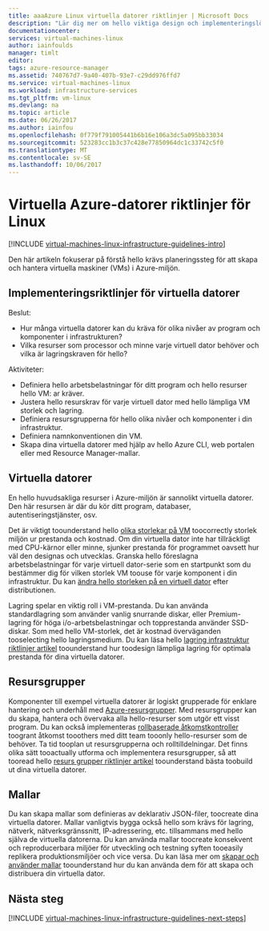 ```yaml
---
title: aaaAzure Linux virtuella datorer riktlinjer | Microsoft Docs
description: "Lär dig mer om hello viktiga design och implementeringslösning riktlinjer för distribution av virtuella Linux-datorer i Azure"
documentationcenter: 
services: virtual-machines-linux
author: iainfoulds
manager: timlt
editor: 
tags: azure-resource-manager
ms.assetid: 740767d7-9a40-407b-93e7-c29dd976ffd7
ms.service: virtual-machines-linux
ms.workload: infrastructure-services
ms.tgt_pltfrm: vm-linux
ms.devlang: na
ms.topic: article
ms.date: 06/26/2017
ms.author: iainfou
ms.openlocfilehash: 0f779f791005441b6b16e106a3dc5a095bb33034
ms.sourcegitcommit: 523283cc1b3c37c428e77850964dc1c33742c5f0
ms.translationtype: MT
ms.contentlocale: sv-SE
ms.lasthandoff: 10/06/2017
---
```

# <a name="azure-virtual-machines-guidelines-for-linux"></a>Virtuella Azure-datorer riktlinjer för Linux
[!INCLUDE [virtual-machines-linux-infrastructure-guidelines-intro](../../../includes/virtual-machines-linux-infrastructure-guidelines-intro.md)]

Den här artikeln fokuserar på förstå hello krävs planeringssteg för att skapa och hantera virtuella maskiner (VMs) i Azure-miljön.

## <a name="implementation-guidelines-for-vms"></a>Implementeringsriktlinjer för virtuella datorer
Beslut:

* Hur många virtuella datorer kan du kräva för olika nivåer av program och komponenter i infrastrukturen?
* Vilka resurser som processor och minne varje virtuell dator behöver och vilka är lagringskraven för hello?

Aktiviteter:

* Definiera hello arbetsbelastningar för ditt program och hello resurser hello VM: ar kräver.
* Justera hello resurskrav för varje virtuell dator med hello lämpliga VM storlek och lagring.
* Definiera resursgrupperna för hello olika nivåer och komponenter i din infrastruktur.
* Definiera namnkonventionen din VM.
* Skapa dina virtuella datorer med hjälp av hello Azure CLI, web portalen eller med Resource Manager-mallar.

## <a name="virtual-machines"></a>Virtuella datorer
En hello huvudsakliga resurser i Azure-miljön är sannolikt virtuella datorer. Den här resursen är där du kör ditt program, databaser, autentiseringstjänster, osv.

Det är viktigt toounderstand hello [olika storlekar på VM](sizes.md) toocorrectly storlek miljön ur prestanda och kostnad. Om din virtuella dator inte har tillräckligt med CPU-kärnor eller minne, sjunker prestanda för programmet oavsett hur väl den designas och utvecklas. Granska hello föreslagna arbetsbelastningar för varje virtuell dator-serie som en startpunkt som du bestämmer dig för vilken storlek VM toouse för varje komponent i din infrastruktur. Du kan [ändra hello storleken på en virtuell dator](change-vm-size.md) efter distributionen.

Lagring spelar en viktig roll i VM-prestanda. Du kan använda standardlagring som använder vanlig snurrande diskar, eller Premium-lagring för höga i/o-arbetsbelastningar och topprestanda använder SSD-diskar. Som med hello VM-storlek, det är kostnad överväganden tooselecting hello lagringsmedium. Du kan läsa hello [lagring infrastruktur riktlinjer artikel](infrastructure-storage-solutions-guidelines.md) toounderstand hur toodesign lämpliga lagring för optimala prestanda för dina virtuella datorer.

## <a name="resource-groups"></a>Resursgrupper
Komponenter till exempel virtuella datorer är logiskt grupperade för enklare hantering och underhåll med [Azure-resursgrupper](../../azure-resource-manager/resource-group-overview.md). Med resursgrupper kan du skapa, hantera och övervaka alla hello-resurser som utgör ett visst program. Du kan också implementeras [rollbaserade åtkomstkontroller](../../active-directory/role-based-access-control-what-is.md) toogrant åtkomst tooothers med ditt team tooonly hello-resurser som de behöver. Ta tid tooplan ut resursgrupperna och rolltilldelningar. Det finns olika sätt tooactually utforma och implementera resursgrupper, så att tooread hello [resurs grupper riktlinjer artikel](infrastructure-resource-groups-guidelines.md) toounderstand bästa toobuild ut dina virtuella datorer.

## <a name="templates"></a>Mallar
Du kan skapa mallar som definieras av deklarativ JSON-filer, toocreate dina virtuella datorer. Mallar vanligtvis bygga också hello som krävs för lagring, nätverk, nätverksgränssnitt, IP-adressering, etc. tillsammans med hello själva de virtuella datorerna. Du kan använda mallar toocreate konsekvent och reproducerbara miljöer för utveckling och testning syften tooeasily replikera produktionsmiljöer och vice versa. Du kan läsa mer om [skapar och använder mallar](../../azure-resource-manager/resource-group-overview.md#template-deployment) toounderstand hur du kan använda dem för att skapa och distribuera din virtuella dator.

## <a name="next-steps"></a>Nästa steg
[!INCLUDE [virtual-machines-linux-infrastructure-guidelines-next-steps](../../../includes/virtual-machines-linux-infrastructure-guidelines-next-steps.md)]

